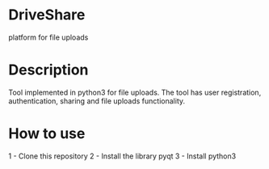 # DriveShare
platform for file uploads

# Description
Tool implemented in python3 for file uploads. The tool has user registration, authentication, sharing and file uploads functionality.
# How to use
1 - Clone this repository
2 - Install the library pyqt
3 - Install python3

